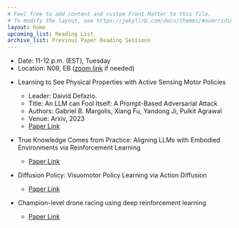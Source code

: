```yaml
---
# Feel free to add content and custom Front Matter to this file.
# To modify the layout, see https://jekyllrb.com/docs/themes/#overriding-theme-defaults
layout: home
upcoming_list: Reading List
archive_list: Previous Paper Reading Sessions
---
```


- Date: 11-12 p.m. (EST), Tuesday
- Location: N09, EB ([zoom link](https://binghamton.zoom.us/j/93913604594) if needed)

<!-- Upcoming papers -->

- Learning to See Physical Properties with Active Sensing Motor Policies
    - Leader: Daivid Defazio.
    - Title: An LLM can Fool Itself: A Prompt-Based Adversarial Attack
    - Authors: Gabriel B. Margolis, Xiang Fu, Yandong Ji, Pulkit Agrawal
    - Venue: Arxiv, 2023
    - [Paper Link](https://arxiv.org/abs/2311.01405)
- True Knowledge Comes from Practice: Aligning LLMs with Embodied Environments via Reinforcement Learning
    - [Paper Link](https://arxiv.org/abs/2401.14151)

- Diffusion Policy: Visuomotor Policy Learning via Action Diffusion
    - [Paper Link](https://diffusion-policy.cs.columbia.edu/)

- Champion-level drone racing using deep reinforcement learning
    - [Paper Link](https://www.nature.com/articles/s41586-023-06419-4)
